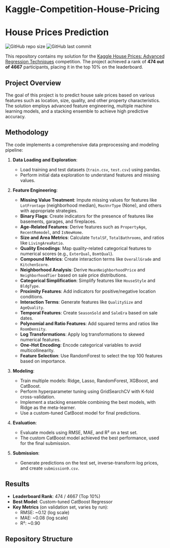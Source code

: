 # Kaggle-Competition-House-Pricing
# House Prices Prediction

![GitHub repo size](https://img.shields.io/github/repo-size/chihebguesmi11/house-prices-prediction)
![GitHub last commit](https://img.shields.io/github/last-commit/chihebguesmi11/house-prices-prediction)

This repository contains my solution for the [Kaggle House Prices: Advanced Regression Techniques](https://www.kaggle.com/competitions/house-prices-advanced-regression-techniques) competition. The project achieved a rank of **474 out of 4667** participants, placing it in the top 10% on the leaderboard.

## Project Overview

The goal of this project is to predict house sale prices based on various features such as location, size, quality, and other property characteristics. The solution employs advanced feature engineering, multiple machine learning models, and a stacking ensemble to achieve high predictive accuracy.

## Methodology

The code implements a comprehensive data preprocessing and modeling pipeline:

1. **Data Loading and Exploration**:
   - Load training and test datasets (`train.csv`, `test.csv`) using pandas.
   - Perform initial data exploration to understand features and missing values.

2. **Feature Engineering**:
   - **Missing Value Treatment**: Impute missing values for features like `LotFrontage` (neighborhood median), `MasVnrType` (None), and others with appropriate strategies.
   - **Binary Flags**: Create indicators for the presence of features like basements, garages, and fireplaces.
   - **Age-Related Features**: Derive features such as `PropertyAge`, `RecentRemodel`, and `IsNewHome`.
   - **Size and Area Metrics**: Calculate `TotalSF`, `TotalBathrooms`, and ratios like `LivingAreaRatio`.
   - **Quality Encodings**: Map quality-related categorical features to numerical scores (e.g., `ExterQual`, `BsmtQual`).
   - **Compound Metrics**: Create interaction terms like `OverallGrade` and `KitchenScore`.
   - **Neighborhood Analysis**: Derive `MeanNeighborhoodPrice` and `NeighborhoodTier` based on sale price distributions.
   - **Categorical Simplification**: Simplify features like `HouseStyle` and `BldgType`.
   - **Proximity Features**: Add indicators for positive/negative location conditions.
   - **Interaction Terms**: Generate features like `QualitySize` and `AgeQuality`.
   - **Temporal Features**: Create `SeasonSold` and `SaleEra` based on sale dates.
   - **Polynomial and Ratio Features**: Add squared terms and ratios like `RoomDensity`.
   - **Log Transformations**: Apply log transformations to skewed numerical features.
   - **One-Hot Encoding**: Encode categorical variables to avoid multicollinearity.
   - **Feature Selection**: Use RandomForest to select the top 100 features based on importance.

3. **Modeling**:
   - Train multiple models: Ridge, Lasso, RandomForest, XGBoost, and CatBoost.
   - Perform hyperparameter tuning using GridSearchCV with K-fold cross-validation.
   - Implement a stacking ensemble combining the best models, with Ridge as the meta-learner.
   - Use a custom-tuned CatBoost model for final predictions.

4. **Evaluation**:
   - Evaluate models using RMSE, MAE, and R² on a test set.
   - The custom CatBoost model achieved the best performance, used for the final submission.

5. **Submission**:
   - Generate predictions on the test set, inverse-transform log prices, and create `submission9.csv`.

## Results

- **Leaderboard Rank**: 474 / 4667 (Top 10%)
- **Best Model**: Custom-tuned CatBoost Regressor
- **Key Metrics** (on validation set, varies by run):
  - RMSE: ~0.12 (log scale)
  - MAE: ~0.08 (log scale)
  - R²: ~0.90

## Repository Structure
